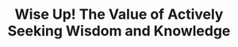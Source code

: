 ---
layout: interior
title: Wise Up! The Value of Actively Seeking Wisdom and Knowledge
speaker: Cari Anne Cashon
permalink: cari_cashon
image: img/20160916/cariAnneCashon.jpg
event: 20160916
video: XVw_HdlCDEs
favorite: The entrepreneurial spirit. Wichita cultivates creativity everywhere you look.
about: Cari Anne Cashon is a student, author, and business owner. She is currently pursuing her MBA in Entrepreneurship at Wichita State. Her passion for entrepreneurship exceeds the classroom, as she released her first young adult fiction novel entitled “You Go Girl” in April of this year to inspire young female entrepreneurs. She puts her passion into practice, as she founded and actively runs her own online retail store.
twitter: 
facebook: 
instagram: 
linkedin: 
google: 
website: caricashon.com
email: cari@caricashon.com
telephone: 
---